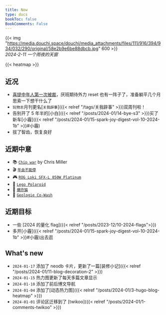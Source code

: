 ```yaml
---
title: Now
type: docs
bookToc: false
BookComments: False
---
```

{{< img "https://media.douchi.space/douchi/media_attachments/files/111/916/394/934/032/290/original/58e2b9e6be88dbcb.jpg" 600 >}} \
*2024-2-11 一个雨夜的天窗*

{{< heatmap >}}

## 近况
- [喜提中年人第一次被裁](https://t.me/mtfront/2983)，厌班期待外力 reset 也有一阵子了，准备躺平几个月思索一下想干什么了
- `玩物志`月刊更名[`关我辟事`]({{< relref "/tags/关我辟事" >}})双周刊啦！
- 告别开了 5 年半的[小白]({{< relref "/posts/2024-01/14-bye-s3" >}})买了新车[小霾]({{< relref "/posts/2024-01/15-spark-joy-digest-vol-10-2024-1b" >}}#小霾)
- 拔了智齿，恢复良好

## 近期中意
- 📚 [`Chip war`](https://amzn.to/48qMsEA) by Chris Miller
- 🎬 [`年会不能停`](https://t.me/mtfront/3047)
- 🎮 [`ROG Loki SFX-L 850W Platinum`](https://amzn.to/49fBZwj)
- 🧱 [`Lego Polaroid`](https://amzn.to/49t1zhh)
- 🎲 [`爆炸猫`](https://amzn.to/47Bznar)
- 🧘 [`Geologie Co-Wash`](https://amzn.to/3tM9O8Z)

## 近期目标
- 一些 [2024 的量化 flag]({{< relref "/posts/2023-12/10-2024-flags">}})
- 多开[小霾]({{< relref "/posts/2024-01/15-spark-joy-digest-vol-10-2024-1b" >}}#小霾)出去逛

## What's new
- `2024-01-17` 添加了 neodb 卡片，更新了一篇[装修小记]({{< relref "/posts/2024-01/11-blog-decoration-2" >}})
- `2024-01-15` 热力图更新了每天多篇文章显示
- `2024-01-10` 添加了前后博文导航 
- `2024-01-04` 添加了[动态热力图]({{< relref "/posts/2024-01/3-hugo-blog-heatmap" >}}) 
- `2024-01-01` 评论区迁移到了 [twikoo]({{< relref "/posts/2024-01/1-comments-twikoo" >}}) 


